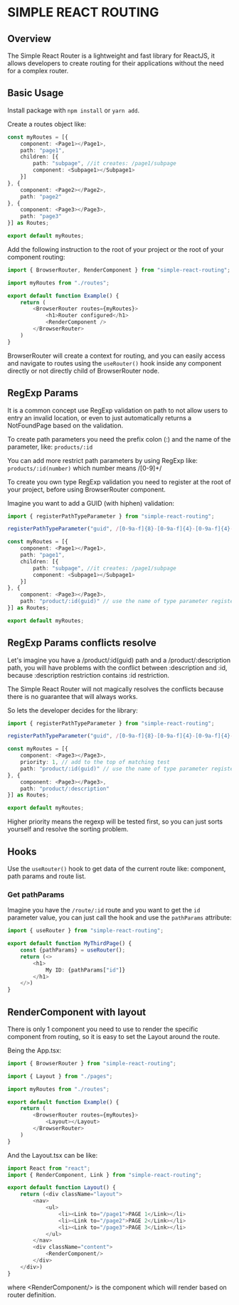 # SIMPLE REACT ROUTING

## Overview

The Simple React Router is a lightweight and fast library for ReactJS, it allows developers to create routing for their applications without the need for a complex router.

## Basic Usage

Install package with `npm install` or `yarn add`.

Create a routes object like:

```ts
const myRoutes = [{
    component: <Page1></Page1>,
    path: "page1",
    children: [{
        path: "subpage", //it creates: /page1/subpage
        component: <Subpage1></Subpage1> 
    }]
}, {
    component: <Page2></Page2>,
    path: "page2"
}, {
    component: <Page3></Page3>,
    path: "page3"
}] as Routes;

export default myRoutes;
```

Add the following instruction to the root of your project or the root of your component routing:

```ts
import { BrowserRouter, RenderComponent } from "simple-react-routing";

import myRoutes from "./routes";

export default function Example() {
    return (
        <BrowserRouter routes={myRoutes}>
            <h1>Router configured</h1>
            <RenderComponent />
        </BrowserRouter>
    )
}
```

BrowserRouter will create a context for routing, and you can easily access and navigate to routes using the `useRouter()` hook inside any component directly or not directly child of BrowserRouter node.

## RegExp Params

It is a common concept use RegExp validation on path to not allow users to entry an invalid location, or even to just automatically returns a NotFoundPage based on the validation.

To create path parameters you need the prefix colon (:) and the name of the parameter, like: `products/:id`

You can add more restrict path parameters by using RegExp like: `products/:id(number)` which number means /[0-9]+/

To create you own type RegExp validation you need to register at the root of your project, before using BrowserRouter component.

Imagine you want to add a GUID (with hiphen) validation:

```ts
import { registerPathTypeParameter } from "simple-react-routing";

registerPathTypeParameter("guid", /[0-9a-f]{8}-[0-9a-f]{4}-[0-9a-f]{4}-[0-9A-Fa-f]{4}-[0-9a-f]{12}/);

const myRoutes = [{
    component: <Page1></Page1>,
    path: "page1",
    children: [{
        path: "subpage", //it creates: /page1/subpage
        component: <Subpage1></Subpage1> 
    }]
}, {
    component: <Page3></Page3>,
    path: "product/:id(guid)" // use the name of type parameter registered
}] as Routes;

export default myRoutes;
```

## RegExp Params conflicts resolve

Let's imagine you have a /product/:id(guid) path and a /product/:description path, you will have problems with the conflict between :description and :id, because :description restriction contains :id restriction.

The Simple React Router will not magically resolves the conflicts because there is no guarantee that will always works.

So lets the developer decides for the library:

```ts
import { registerPathTypeParameter } from "simple-react-routing";

registerPathTypeParameter("guid", /[0-9a-f]{8}-[0-9a-f]{4}-[0-9a-f]{4}-[0-9A-Fa-f]{4}-[0-9a-f]{12}/);

const myRoutes = [{
    component: <Page3></Page3>,
    priority: 1, // add to the top of matching test
    path: "product/:id(guid)" // use the name of type parameter registered
}, {
    component: <Page3></Page3>,
    path: "product/:description" 
}] as Routes;

export default myRoutes;
```

Higher priority means the regexp will be tested first, so you can just sorts yourself and resolve the sorting problem.


## Hooks

Use the `useRouter()` hook to get data of the current route like: component, path params and route list.

### Get pathParams

Imagine you have the `/route/:id` route and you want to get the `id` parameter value, you can just call the hook and use the `pathParams` attribute:

```ts
import { useRouter } from "simple-react-routing";

export default function MyThirdPage() {
    const {pathParams} = useRouter();
    return (<>
        <h1>
            My ID: {pathParams["id"]}
        </h1>
    </>)
}
```

## RenderComponent with layout

There is only 1 component you need to use to render the specific component from routing, so it is easy to set the Layout around the route.

Being the App.tsx:

```ts
import { BrowserRouter } from "simple-react-routing";

import { Layout } from "./pages";

import myRoutes from "./routes";

export default function Example() {
    return (
        <BrowserRouter routes={myRoutes}>
            <Layout></Layout>
        </BrowserRouter>
    )
}
```

And the Layout.tsx can be like: 

```ts
import React from "react";
import { RenderComponent, Link } from "simple-react-routing";

export default function Layout() {
    return (<div className="layout">
        <nav>
            <ul>
                <li><Link to="/page1">PAGE 1</Link></li>
                <li><Link to="/page2">PAGE 2</Link></li>
                <li><Link to="/page3">PAGE 3</Link></li>
            </ul>
        </nav>
        <div className="content">
            <RenderComponent/>
        </div>
    </div>)
}
```

where &lt;RenderComponent/&gt; is the component which will render based on router definition.
